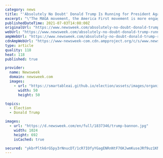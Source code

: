 ```yaml
---
category: news
title: "'Absolutely No Doubt' Donald Trump Is Running for President Again, Says Steve Bannon"
excerpt: "\"The MAGA movement, the America First movement is more engaged, more energized,\" said the former Trump administration official."
publishedDateTime: 2021-07-03T14:08:00Z
originalUrl: "https://www.newsweek.com/absolutely-no-doubt-donald-trump-running-president-again-says-steve-bannon-1606640"
webUrl: "https://www.newsweek.com/absolutely-no-doubt-donald-trump-running-president-again-says-steve-bannon-1606640"
ampWebUrl: "https://www.newsweek.com/absolutely-no-doubt-donald-trump-running-president-again-says-steve-bannon-1606640?amp=1"
cdnAmpWebUrl: "https://www-newsweek-com.cdn.ampproject.org/c/s/www.newsweek.com/absolutely-no-doubt-donald-trump-running-president-again-says-steve-bannon-1606640?amp=1"
type: article
quality: 118
heat: 118
published: true

provider:
  name: Newsweek
  domain: newsweek.com
  images:
    - url: "https://smartableai.github.io/election/assets/images/organizations/newsweek.com-50x50.jpg"
      width: 50
      height: 50

topics:
  - Election
  - Donald Trump

images:
  - url: "https://d.newsweek.com/en/full/1837346/trump-bannon.jpg"
    width: 1024
    height: 692
    isCached: true

secured: "ykbrPltk6rGSpy3rNnucDT/1cR7IOfyYGagENRnNtF76KJwmKuseJRf9uz1KNTC25hpXJtDTpuoupMDvaWGEwUQoeNN2WvSEr8UMtJh/Evx+q1N4nZgbxNR0VN5LzHsmQfsRq5jx2gb8sXf8T2ACO4EEW3qd/A/Wu1OdC2eRwcG9bzm3BYdi28Ls9fGcbu6xfz+JQrnRt2fXhR9Yhg04yqEmhtbHDA9Mu107y31RX1O6oMt9V8Mev9uoNLg+NJF594CteWManABBnEuI2r7yhiyZ8jHONfjuT0Inx7m+8ztIA4FuMY6ncik4pZOjALUxuuI445ZfHkPrY0NiA23aacUAsAeFcLmnEDqUOzp4jcE=;VNS2MK3sZ91v1hNsoLBVxA=="
---
```


